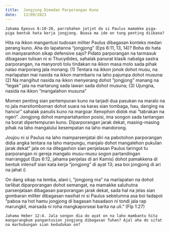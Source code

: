 ```yaml
---
title:  Jongjong Dimedan Parporangan Kuno
date:   13/09/2023
---
```


`Jahama Epesus 6:10-20, parrohahon jotjot do si Paulus mamakke piga-piga bentuk hata kerja jongjong. Boasa ma ide on tung penting diibana?`

Hita na ikkon mangantusi tudosan militer Paulus dibagasan konteks medan perang kuno. Aha do lapatanna “jongjong” (Eps 6:11, 13, 14)? Boha do hata on manyaranhon sikap defensive sajo? Pidato parporangan na tarmasuk dibagasan tulisan ni si Thucydides, sahalak panurat klasik nabalga sastra parporangan, na manyoroti tolu tindakan na ikkon masa molo sada pihak nalao marporang jala monang: (1) Tentara na ikkon jonok dohot musu, na marlapatan mai nasida na ikkon marmbaris na laho pajumpa dohot musuna: (2) Na mangihut nasida na ikkon menyerang dohot “jongjong” manang na “tegak” jala na martarung sada lawan sada dohot musuna; (3) Ujungna, nasida na ikkon “mangalahon musuna”

Momen penting sian pertempuran kuno na tarjadi dua pasukan na maralo na ro jala marsitomboman dohot suara na karas sian tombaga, hau, danging na hancur” sahalak panulis kuno na margoar Xenophon didok mai “tabrakan na ngeri”. Jongjong dohot mampartahanton posisi, ima songon sada tantangan na borat dipertempuran kuno. Diparporangan jarak dekat, masing-masing pihak na laho mangalului kesempatan na laho mandorong.

Joujou ni si Paulus na laho mamparsenjatai diri na pabotohon parporangan didia angka tentara na laho marpungu, manjalo dohot mangalehon pukulan jarak dekat” jala on na ditegashon sian penjelasan Paulus taringot tu parporangan ni gereja mangalo musu-musu sogon partandingan marranggut (Eps 6:12, jahama penjelas di ari Kamis) dohot pamakkena di bentuk intensif sian kata kerja “jongjong” di ayat 13; asa boi jongjong di ari na jahat i)

On dang sikap na lemba, alani i, “jongjong ma” na marlapatan na dohot tarlibat diparporangan dohot semangat, na mamakke saluhutna parsenjataan dibagasan parporangan jarak dekat, sada hal na jelas sian gombaran militer dibagasan nasihat ni si Paulus sebelumna asa boi tadapot “paboa na hot hamu jongjong di bagasan hasadaon ni tondi jala rap marungkil, marsada ni roha mangkaporseai barita na uli.” (Flp 1:27)

`Jahama Heber 12:4. Jala songon dia do ayat on na laho mambantu hita mangarangkum pangantusion jongjong dibagasan Tuhan? Ajal aha do sifat na marhubungan sian kedudukan on?`